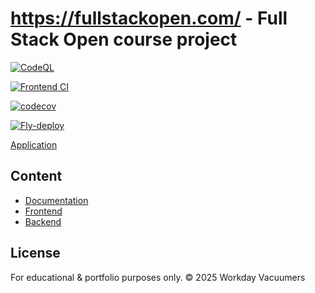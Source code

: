 # https://fullstackopen.com/ - Full Stack Open course project

[![CodeQL](https://github.com/Tartsi/Fullstack-projekti/actions/workflows/github-code-scanning/codeql/badge.svg)](https://github.com/Tartsi/Fullstack-projekti/actions/workflows/github-code-scanning/codeql)

[![Frontend CI](https://github.com/Tartsi/Fullstack-projekti/actions/workflows/frontend.yml/badge.svg)](https://github.com/Tartsi/Fullstack-projekti/actions/workflows/frontend.yml)

[![codecov](https://codecov.io/gh/Tartsi/Fullstack-projekti/branch/main/graph/badge.svg)](https://codecov.io/gh/Tartsi/Fullstack-projekti)

[![Fly-deploy](https://github.com/Tartsi/Fullstack-projekti/actions/workflows/fly-deploy.yml/badge.svg)](https://github.com/Tartsi/Fullstack-projekti/actions/workflows/fly-deploy.yml)

[Application](https://fullstack-projekti.fly.dev/)

## Content

- [Documentation](./documentation/)
- [Frontend](./frontend/)
- [Backend](./backend/)

## License

For educational & portfolio purposes only. © 2025 Workday Vacuumers

